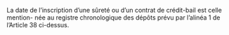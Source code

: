 La date de l’inscription d’une sûreté ou d’un contrat de crédit-bail est celle mention-
née au registre chronologique des dépôts prévu par l’alinéa 1 de l’Article 38 ci-dessus.